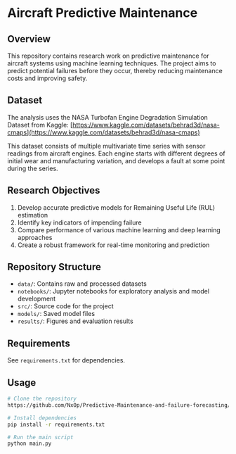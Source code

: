 # Aircraft Predictive Maintenance

## Overview
This repository contains research work on predictive maintenance for aircraft systems using machine learning techniques. The project aims to predict potential failures before they occur, thereby reducing maintenance costs and improving safety.

## Dataset
The analysis uses the NASA Turbofan Engine Degradation Simulation Dataset from Kaggle:
[https://www.kaggle.com/datasets/behrad3d/nasa-cmaps](https://www.kaggle.com/datasets/behrad3d/nasa-cmaps)

This dataset consists of multiple multivariate time series with sensor readings from aircraft engines. Each engine starts with different degrees of initial wear and manufacturing variation, and develops a fault at some point during the series.

## Research Objectives
1. Develop accurate predictive models for Remaining Useful Life (RUL) estimation
2. Identify key indicators of impending failure
3. Compare performance of various machine learning and deep learning approaches
4. Create a robust framework for real-time monitoring and prediction

## Repository Structure
- `data/`: Contains raw and processed datasets
- `notebooks/`: Jupyter notebooks for exploratory analysis and model development
- `src/`: Source code for the project
- `models/`: Saved model files
- `results/`: Figures and evaluation results

## Requirements
See `requirements.txt` for dependencies.

## Usage
```bash
# Clone the repository
https://github.com/NxOp/Predictive-Maintenance-and-failure-forecasting/

# Install dependencies
pip install -r requirements.txt

# Run the main script
python main.py
